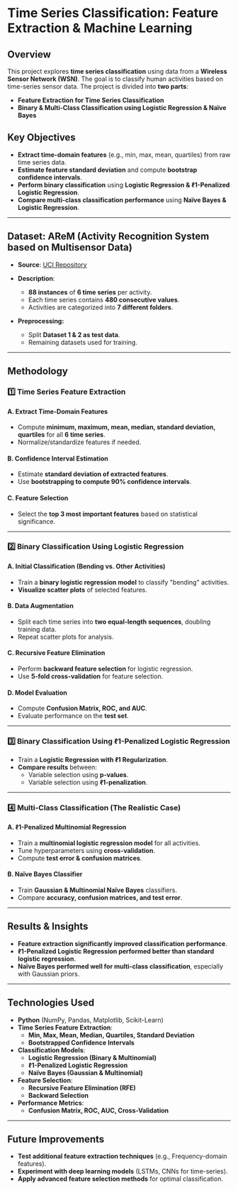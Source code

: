 # Time Series Classification: Feature Extraction & Machine Learning

## Overview

This project explores **time series classification** using data from a **Wireless Sensor Network (WSN)**. The goal is to classify human activities based on time-series sensor data. The project is divided into **two parts**:

- **Feature Extraction for Time Series Classification**
- **Binary & Multi-Class Classification using Logistic Regression & Naïve Bayes**

## Key Objectives

- **Extract time-domain features** (e.g., min, max, mean, quartiles) from raw time series data.
- **Estimate feature standard deviation** and compute **bootstrap confidence intervals**.
- **Perform binary classification** using **Logistic Regression & ℓ1-Penalized Logistic Regression**.
- **Compare multi-class classification performance** using **Naïve Bayes & Logistic Regression**.

---

## Dataset: AReM (Activity Recognition System based on Multisensor Data)
- **Source**: [UCI Repository](https://archive.ics.uci.edu/ml/datasets/Activity+Recognition+system+based+on+Multisensor+data+fusion+\%28AReM\%29)
- **Description**:
  - **88 instances** of **6 time series** per activity.
  - Each time series contains **480 consecutive values**.
  - Activities are categorized into **7 different folders**.

- **Preprocessing:**
  - Split **Dataset 1 & 2 as test data**.
  - Remaining datasets used for training.

---

## Methodology

### **1️⃣ Time Series Feature Extraction**
#### **A. Extract Time-Domain Features**
- Compute **minimum, maximum, mean, median, standard deviation, quartiles** for all **6 time series**.
- Normalize/standardize features if needed.

#### **B. Confidence Interval Estimation**
- Estimate **standard deviation of extracted features**.
- Use **bootstrapping to compute 90% confidence intervals**.

#### **C. Feature Selection**
- Select the **top 3 most important features** based on statistical significance.

---

### **2️⃣ Binary Classification Using Logistic Regression**
#### **A. Initial Classification (Bending vs. Other Activities)**
- Train a **binary logistic regression model** to classify "bending" activities.
- **Visualize scatter plots** of selected features.

#### **B. Data Augmentation**
- Split each time series into **two equal-length sequences**, doubling training data.
- Repeat scatter plots for analysis.

#### **C. Recursive Feature Elimination**
- Perform **backward feature selection** for logistic regression.
- Use **5-fold cross-validation** for feature selection.

#### **D. Model Evaluation**
- Compute **Confusion Matrix, ROC, and AUC**.
- Evaluate performance on the **test set**.

---

### **3️⃣ Binary Classification Using ℓ1-Penalized Logistic Regression**
- Train a **Logistic Regression with ℓ1 Regularization**.
- **Compare results** between:
  - Variable selection using **p-values**.
  - Variable selection using **ℓ1-penalization**.

---

### **4️⃣ Multi-Class Classification (The Realistic Case)**
#### **A. ℓ1-Penalized Multinomial Regression**
- Train a **multinomial logistic regression model** for all activities.
- Tune hyperparameters using **cross-validation**.
- Compute **test error & confusion matrices**.

#### **B. Naïve Bayes Classifier**
- Train **Gaussian & Multinomial Naïve Bayes** classifiers.
- Compare **accuracy, confusion matrices, and test error**.

---

## Results & Insights

- **Feature extraction significantly improved classification performance**.
- **ℓ1-Penalized Logistic Regression performed better than standard logistic regression**.
- **Naïve Bayes performed well for multi-class classification**, especially with Gaussian priors.

---

## Technologies Used

- **Python** (NumPy, Pandas, Matplotlib, Scikit-Learn)
- **Time Series Feature Extraction**:
  - **Min, Max, Mean, Median, Quartiles, Standard Deviation**
  - **Bootstrapped Confidence Intervals**
- **Classification Models**:
  - **Logistic Regression (Binary & Multinomial)**
  - **ℓ1-Penalized Logistic Regression**
  - **Naïve Bayes (Gaussian & Multinomial)**
- **Feature Selection**:
  - **Recursive Feature Elimination (RFE)**
  - **Backward Selection**
- **Performance Metrics**:
  - **Confusion Matrix, ROC, AUC, Cross-Validation**

---

## Future Improvements

- **Test additional feature extraction techniques** (e.g., Frequency-domain features).
- **Experiment with deep learning models** (LSTMs, CNNs for time-series).
- **Apply advanced feature selection methods** for optimal classification.
